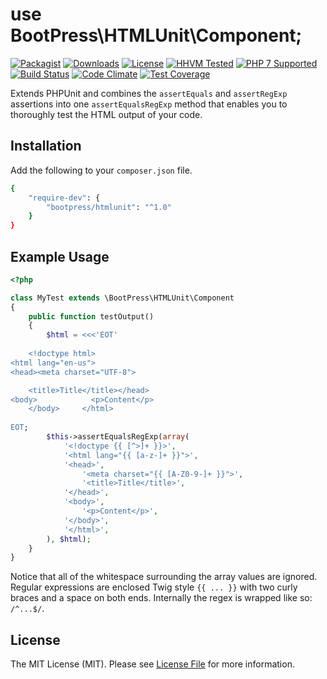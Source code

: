 # use BootPress\HTMLUnit\Component;

[![Packagist](https://img.shields.io/packagist/v/bootpress/htmlunit.svg?style=flat-square)](https://packagist.org/packages/bootpress/htmlunit)
[![Downloads](https://img.shields.io/packagist/dt/bootpress/htmlunit.svg?style=flat-square&maxAge=3600)](https://packagist.org/packages/bootpress/htmlunit)
[![License](https://img.shields.io/badge/license-MIT-brightgreen.svg?style=flat-square)](LICENSE.md)
[![HHVM Tested](http://hhvm.h4cc.de/badge/bootpress/htmlunit.svg?style=flat-square)](http://hhvm.h4cc.de/package/bootpress/htmlunit)
[![PHP 7 Supported](http://php7ready.timesplinter.ch/Kylob/HTMLUnit/master/badge.svg)](https://travis-ci.org/Kylob/HTMLUnit)
[![Build Status](https://img.shields.io/travis/Kylob/HTMLUnit/master.svg?style=flat-square)](https://travis-ci.org/Kylob/HTMLUnit)
[![Code Climate](https://img.shields.io/codeclimate/github/Kylob/HTMLUnit.svg?style=flat-square)](https://codeclimate.com/github/Kylob/HTMLUnit)
[![Test Coverage](https://img.shields.io/codeclimate/coverage/github/Kylob/HTMLUnit.svg?style=flat-square)](https://codeclimate.com/github/Kylob/HTMLUnit/coverage)

Extends PHPUnit and combines the ``assertEquals`` and ``assertRegExp`` assertions into one ``assertEqualsRegExp`` method that enables you to thoroughly test the HTML output of your code.

## Installation

Add the following to your ``composer.json`` file.

``` bash
{
    "require-dev": {
        "bootpress/htmlunit": "^1.0"
    }
}
```

## Example Usage

``` php
<?php

class MyTest extends \BootPress\HTMLUnit\Component
{
    public function testOutput()
    {
        $html = <<<'EOT'
        
	<!doctype html>
<html lang="en-us">
<head><meta charset="UTF-8">

    <title>Title</title></head>
<body>            <p>Content</p>
    </body>     </html>
    
EOT;
        $this->assertEqualsRegExp(array(
            '<!doctype {{ [^>]+ }}>',
            '<html lang="{{ [a-z-]+ }}">',
            '<head>',
                '<meta charset="{{ [A-Z0-9-]+ }}">',
                '<title>Title</title>',
            '</head>',
            '<body>',
                '<p>Content</p>',
            '</body>',
            '</html>',
        ), $html);
    }
}
```

Notice that all of the whitespace surrounding the array values are ignored.  Regular expressions are enclosed Twig style ``{{ ... }}`` with two curly braces and a space on both ends.  Internally the regex is wrapped like so: ``/^...$/``.

## License

The MIT License (MIT). Please see [License File](LICENSE.md) for more information.
